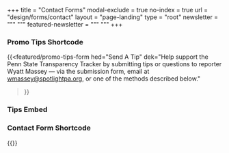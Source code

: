 +++
title = "Contact Forms"
modal-exclude = true
no-index = true
url = "design/forms/contact"
layout = "page-landing"
type = "root"
newsletter = """
"""
featured-newsletter = """
"""
+++

<div
  class="
    border-b border-s-4 mt-10 space-y-4 p-4
"
>
  <h3 class="mb-8 font-sans text-3xl italic leading-none">
    Promo Tips Shortcode
  </h3>

{{<featured/promo-tips-form
  hed="Send A Tip"
  dek="Help support the Penn State Transparency Tracker by submitting tips or questions to reporter Wyatt Massey — via the submission form, email at [wmassey@spotlightpa.org](mailto:wmassey@spotlightpa.org), or one of the methods described below."
>}}
</div>

<div
  class="
    border-b border-s-4 mt-10 space-y-4 p-4 font-sans
"
>
  <h3 class="mb-8 font-sans text-3xl italic leading-none">
    Tips Embed
  </h3>

  <script src="https://spotlightpa.org/embed.js" async></script><div data-spl-embed-version="1" data-spl-src="https://spotlightpa.org/embeds/tips/?tip_text=Customizable%20Tips%20Teaser&flag_text=Customizable%20Eyebrow"></div>


</div>
<div
  class="
    border-b border-s-4 mt-10 space-y-4 p-4 font-sans
"
>
  <h3 class="mb-8 font-sans text-3xl italic leading-none">
    Contact Form Shortcode
  </h3>
{{<about/contact-form
  hed="Contact Form"
  dek="For news tips, please see [our tips page](/tips/). For technical problems, please email [webmaster@spotlightpa.org](mailto:webmaster@spotlightpa.org). For general comments, please use the form below. Other submissions, including press releases or events, will not receive a response."
  submit="Send Inquiry"
>}}
</div>